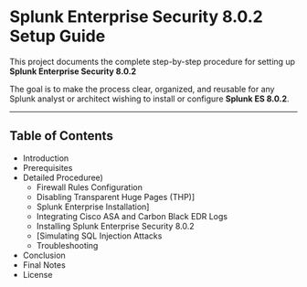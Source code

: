 # Splunk Enterprise Security 8.0.2 Setup Guide

This project documents the complete step-by-step procedure for setting up **Splunk Enterprise Security 8.0.2**

The goal is to make the process clear, organized, and reusable for any Splunk analyst or architect wishing to install or configure **Splunk ES 8.0.2**.

---

## Table of Contents

- Introduction
- Prerequisites
- Detailed Proceduree)
  - Firewall Rules Configuration
  - Disabling Transparent Huge Pages (THP)]
  - Splunk Enterprise Installation]
  - Integrating Cisco ASA and Carbon Black EDR Logs
  - Installing Splunk Enterprise Security 8.0.2
  - [Simulating SQL Injection Attacks
  - Troubleshooting
- Conclusion
- Final Notes
- License
